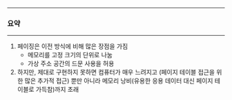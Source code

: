 -----
### 요약
-----
1. 페이징은 이전 방식에 비해 많은 장점을 가짐
   - 메모리를 고정 크기의 단위로 나눔
   - 가상 주소 공간의 드문 사용을 허용
2. 하지만, 제대로 구현하지 못하면 컴퓨터가 매우 느려지고 (페이지 테이블 접근을 위한 많은 추가적 접근) 뿐만 아니라 메모리 낭비(유용한 응용 데이터 대신 페이지 테이블로 가득참)까지 초래
